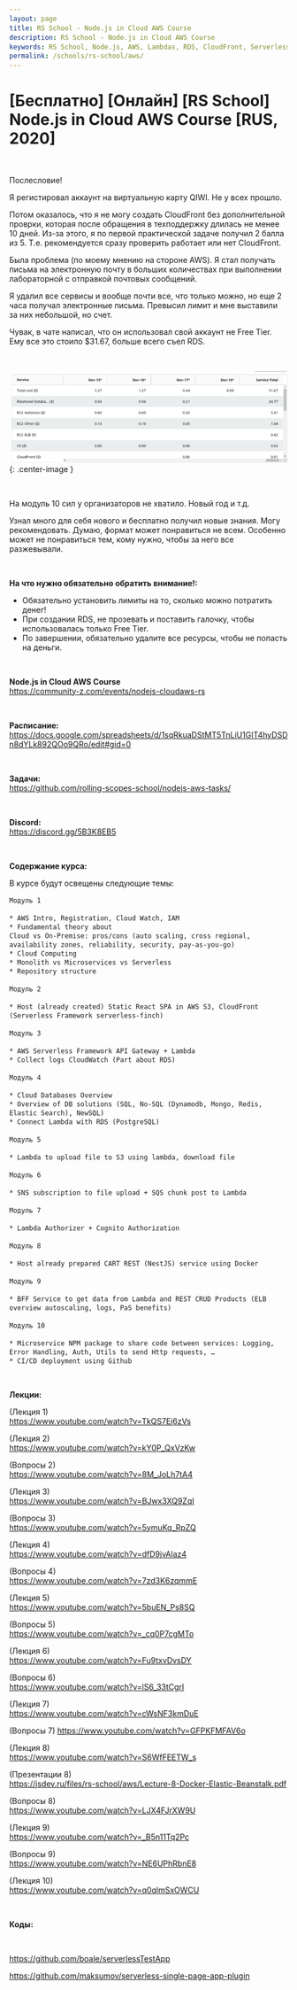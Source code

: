```yaml
---
layout: page
title: RS School - Node.js in Cloud AWS Course
description: RS School - Node.js in Cloud AWS Course
keywords: RS School, Node.js, AWS, Lambdas, RDS, CloudFront, Serverless, CloudFormation, Elastic Beanstalk, Docker, Registry, React, TypeScript, NestJS
permalink: /schools/rs-school/aws/
---
```


# [Бесплатно] [Онлайн] [RS School] Node.js in Cloud AWS Course [RUS, 2020]

<br/>

Послесловие!

Я регистировал аккаунт на виртуальную карту QIWI. Не у всех прошло.

Потом оказалось, что я не могу создать CloudFront без дополнительной проврки, которая после обращения в техподдержку длилась не менее 10 дней. Из-за этого, я по первой практической задаче получил 2 балла из 5. Т.е. рекомендуется сразу проверить работает или нет CloudFront.

Была проблема (по моему мнению на стороне AWS). Я стал получать письма на электронную почту в больших количествах при выполнении лабораторной с отправкой почтовых сообщений.

Я удалил все сервисы и вообще почти все, что только можно, но еще 2 часа получал электронные письма. Превысил лимит и мне выставили за них небольшой, но счет.

Чувак, в чате написал, что он использовал свой аккаунт не Free Tier. Ему все это стоило $31.67, больше всего съел RDS.

<br/>

![Node.js in Cloud AWS Course Money Result](/img/rs-school-nodejs-aws-money.png 'Node.js in Cloud AWS Course Money Result'){: .center-image }

<br/>

На модуль 10 сил у организаторов не хватило. Новый год и т.д.

Узнал много для себя нового и бесплатно получил новые знания. Могу рекомендовать. Думаю, формат может понравиться не всем. Особенно может не понравиться тем, кому нужно, чтобы за него все разжевывали.

<br/>

**На что нужно обязательно обратить внимание!:**

- Обязательно установить лимиты на то, сколько можно потратить денег!
- При создании RDS, не прозевать и поставить галочку, чтобы использовалась только Free Tier.
- По завершении, обязательно удалите все ресурсы, чтобы не попасть на деньги.

<br/>

**Node.js in Cloud AWS Course**  
https://community-z.com/events/nodejs-cloudaws-rs

<br/>

**Расписание:**  
https://docs.google.com/spreadsheets/d/1sqRkuaDStMT5TnLiU1GIT4hyDSDn8dYLk892QOo9QRo/edit#gid=0

<br/>

**Задачи:**  
https://github.com/rolling-scopes-school/nodejs-aws-tasks/

<br/>

**Discord:**  
https://discord.gg/5B3K8EB5

<br/>

**Содержание курса:**

В курсе будут освещены следующие темы:

```
Модуль 1

* AWS Intro, Registration, Cloud Watch, IAM
* Fundamental theory about
Cloud vs On-Premise: pros/cons (auto scaling, cross regional, availability zones, reliability, security, pay-as-you-go)
* Cloud Computing
* Monolith vs Microservices vs Serverless
* Repository structure

Модуль 2

* Host (already created) Static React SPA in AWS S3, CloudFront (Serverless Framework serverless-finch)

Модуль 3

* AWS Serverless Framework API Gateway + Lambda
* Collect logs CloudWatch (Part about RDS)

Модуль 4

* Cloud Databases Overview
* Overview of DB solutions (SQL, No-SQL (Dynamodb, Mongo, Redis, Elastic Search), NewSQL)
* Connect Lambda with RDS (PostgreSQL)

Модуль 5

* Lambda to upload file to S3 using lambda, download file

Модуль 6

* SNS subscription to file upload + SQS chunk post to Lambda

Модуль 7

* Lambda Authorizer + Cognito Authorization

Модуль 8

* Host already prepared CART REST (NestJS) service using Docker

Модуль 9

* BFF Service to get data from Lambda and REST CRUD Products (ELB overview autoscaling, logs, PaS benefits)

Модуль 10

* Microservice NPM package to share code between services: Logging, Error Handling, Auth, Utils to send Http requests, …
* CI/CD deployment using Github

```

<br/>

**Лекции:**

(Лекция 1)  
https://www.youtube.com/watch?v=TkQS7Ej6zVs

(Лекция 2)  
https://www.youtube.com/watch?v=kY0P_QxVzKw

(Вопросы 2)  
https://www.youtube.com/watch?v=8M_JoLh7tA4

(Лекция 3)  
https://www.youtube.com/watch?v=BJwx3XQ9ZqI

(Вопросы 3)  
https://www.youtube.com/watch?v=5ymuKq_RpZQ

(Лекция 4)  
https://www.youtube.com/watch?v=dfD9jvAlaz4

(Вопросы 4)  
https://www.youtube.com/watch?v=7zd3K6zqmmE

(Лекция 5)  
https://www.youtube.com/watch?v=5buEN_Ps8SQ

(Вопросы 5)  
https://www.youtube.com/watch?v=_cq0P7cgMTo

(Лекция 6)  
https://www.youtube.com/watch?v=Fu9txvDvsDY

(Вопросы 6)  
https://www.youtube.com/watch?v=lS6_33tCgrI

(Лекция 7)  
https://www.youtube.com/watch?v=cWsNF3kmDuE

(Вопросы 7)
https://www.youtube.com/watch?v=GFPKFMFAV6o

(Лекция 8)  
https://www.youtube.com/watch?v=S6WfFEETW_s

(Презентации 8)  
https://jsdev.ru/files/rs-school/aws/Lecture-8-Docker-Elastic-Beanstalk.pdf

(Вопросы 8)  
https://www.youtube.com/watch?v=LJX4FJrXW9U

(Лекция 9)  
https://www.youtube.com/watch?v=_B5n11Tq2Pc

(Вопросы 9)  
https://www.youtube.com/watch?v=NE6UPhRbnE8

(Лекция 10)  
https://www.youtube.com/watch?v=q0qlmSxOWCU

<br/>

**Коды:**

<br/>

https://github.com/boale/serverlessTestApp

https://github.com/maksumov/serverless-single-page-app-plugin
